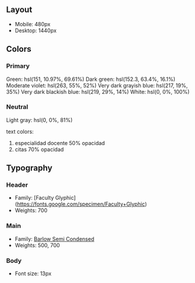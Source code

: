 ## Layout

- Mobile: 480px
- Desktop: 1440px

## Colors

### Primary

Green: hsl(151, 10.97%, 69.61%)
Dark green: hsl(152.3, 63.4%, 16.1%)
Moderate violet: hsl(263, 55%, 52%)
Very dark grayish blue: hsl(217, 19%, 35%)
Very dark blackish blue: hsl(219, 29%, 14%)
White: hsl(0, 0%, 100%)

### Neutral

Light gray: hsl(0, 0%, 81%)

text colors:

1. especialidad docente 50% opacidad
2. citas 70% opacidad

## Typography

### Header
- Family: [Faculty Glyphic] (https://fonts.google.com/specimen/Faculty+Glyphic) 
- Weights: 700

### Main
- Family: [Barlow Semi Condensed](https://fonts.google.com/specimen/Barlow+Semi+Condensed)
- Weights: 500, 700

### Body 

- Font size: 13px



